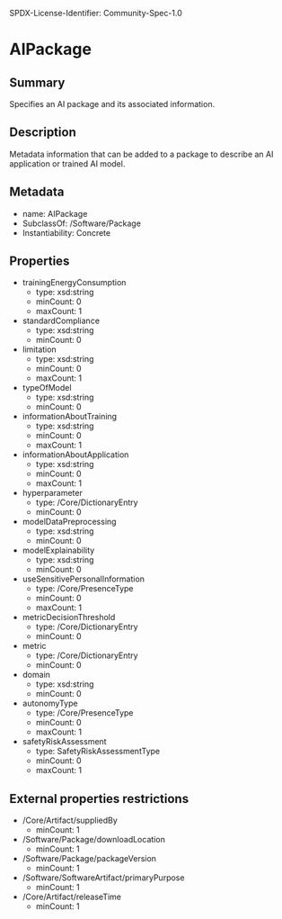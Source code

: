 SPDX-License-Identifier: Community-Spec-1.0

# AIPackage

## Summary

Specifies an AI package and its associated information.

## Description

Metadata information that can be added to a package to describe an AI application or trained AI model.

## Metadata

- name: AIPackage
- SubclassOf: /Software/Package
- Instantiability: Concrete

## Properties

- trainingEnergyConsumption
  - type: xsd:string
  - minCount: 0
  - maxCount: 1
- standardCompliance
  - type: xsd:string
  - minCount: 0
- limitation
  - type: xsd:string
  - minCount: 0
  - maxCount: 1
- typeOfModel
  - type: xsd:string
  - minCount: 0
- informationAboutTraining
  - type: xsd:string
  - minCount: 0
  - maxCount: 1
- informationAboutApplication
  - type: xsd:string
  - minCount: 0
  - maxCount: 1
- hyperparameter
  - type: /Core/DictionaryEntry
  - minCount: 0
- modelDataPreprocessing
  - type: xsd:string
  - minCount: 0
- modelExplainability
  - type: xsd:string
  - minCount: 0
- useSensitivePersonalInformation
  - type: /Core/PresenceType
  - minCount: 0
  - maxCount: 1
- metricDecisionThreshold
  - type: /Core/DictionaryEntry
  - minCount: 0
- metric
  - type: /Core/DictionaryEntry
  - minCount: 0
- domain
  - type: xsd:string
  - minCount: 0
- autonomyType
  - type: /Core/PresenceType
  - minCount: 0
  - maxCount: 1
- safetyRiskAssessment
  - type: SafetyRiskAssessmentType
  - minCount: 0
  - maxCount: 1

## External properties restrictions

- /Core/Artifact/suppliedBy
  - minCount: 1
- /Software/Package/downloadLocation
  - minCount: 1
- /Software/Package/packageVersion
  - minCount: 1
- /Software/SoftwareArtifact/primaryPurpose
  - minCount: 1
- /Core/Artifact/releaseTime
  - minCount: 1
